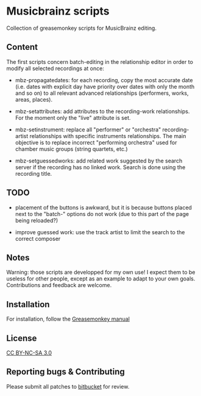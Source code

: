 Musicbrainz scripts
===================

Collection of greasemonkey scripts for MusicBrainz editing.


Content
-------

The first scripts concern batch-editing in the relationship editor in order to
modify all selected recordings at once:

* mbz-propagatedates: for each recording, copy the most accurate date (i.e.
dates with explicit day have priority over dates with only the month and so on)
to all relevant advanced relationships (performers, works, areas, places).

* mbz-setattributes: add attributes to the recording-work relationships. For
the moment only the "live" attribute is set.

* mbz-setinstrument: replace all "performer" or "orchestra" recording-artist
relationships with specific instruments relationships. The main objective is to
replace incorrect "performing orchestra" used for chamber music groups (string
quartets, etc.)

* mbz-setguessedworks: add related work suggested by the search server if the
recording has no linked work. Search is done using the recording title.


TODO
----

* placement of the buttons is awkward, but it is because buttons placed next to
the "batch-" options do not work (due to this part of the page being reloaded?)

* improve guessed work: use the track artist to limit the search to the correct
composer


Notes
-----

Warning: those scripts are developped for my own use! I expect them to be
useless for other people, except as an example to adapt to your own goals.
Contributions and feedback are welcome.


Installation
------------

For installation, follow the [Greasemonkey manual](http://wiki.greasespot.net/Greasemonkey_Manual:Installing_Scripts)


License
-------

[CC BY-NC-SA 3.0](https://creativecommons.org/licenses/by-nc-sa/3.0/)


Reporting bugs & Contributing
-----------------------------

Please submit all patches to [bitbucket](https://bitbucket.org/loujine/musicbrainz-scripts/pull-request) for review.

